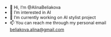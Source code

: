 - 👋 Hi, I’m @AlinaBeliakova
- 👀 I’m interested in AI
- 💍 I’m currently working on AI stylist project
- 📫 You can reach me through my personal email beliakova.alina@gmail.com

<!---
AlinaBeliakova/AlinaBeliakova is a ✨ special ✨ repository because its `README.md` (this file) appears on your GitHub profile.
You can click the Preview link to take a look at your changes.
--->
